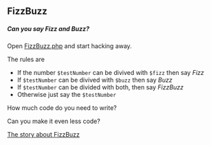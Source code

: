 FizzBuzz
--------

##### Can you say Fizz and Buzz?

Open [FizzBuzz.php](FizzBuzz.php) and start hacking away.

The rules are

* If the number `$testNumber` can be divived with `$fizz` then say *Fizz*
* If `$testNumber` can be divived with `$buzz` then say *Buzz*
* If `$testNumber` can be divided with both, then say *FizzBuzz*
* Otherwise just say the `$testNumber`

How much code do you need to write?

Can you make it even less code?

[The story about FizzBuzz](https://en.wikipedia.org/wiki/Fizz_buzz)
